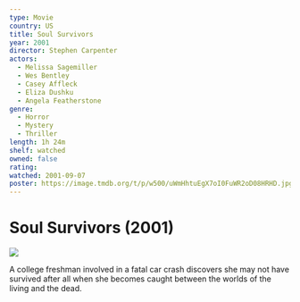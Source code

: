 ```yaml
---
type: Movie
country: US
title: Soul Survivors
year: 2001
director: Stephen Carpenter
actors:
  - Melissa Sagemiller
  - Wes Bentley
  - Casey Affleck
  - Eliza Dushku
  - Angela Featherstone
genre:
  - Horror
  - Mystery
  - Thriller
length: 1h 24m
shelf: watched
owned: false
rating:
watched: 2001-09-07
poster: https://image.tmdb.org/t/p/w500/uWmHhtuEgX7oI0FuWR2oD08HRHD.jpg
---
```


# Soul Survivors (2001)

![](https://image.tmdb.org/t/p/w500/uWmHhtuEgX7oI0FuWR2oD08HRHD.jpg)

A college freshman involved in a fatal car crash discovers she may not have survived after all when she becomes caught between the worlds of the living and the dead.